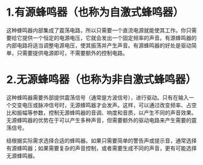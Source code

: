 # 1.有源蜂鸣器（也称为自激式蜂鸣器）

这种蜂鸣器内部集成了震荡电路，所以只需要一个直流电源就能使其工作。你只需要给它提供一个恒定的电源电压，它就会发出一个固定频率的声音。有源蜂鸣器的内部电路将适当调整电源电压，使其振荡并产生声音。有源蜂鸣器的好处是驱动简单，只需要提供电源即可，不需要额外的控制电路。

# 2.无源蜂鸣器（也称为非自激式蜂鸣器）

这种蜂鸣器需要外部提供震荡信号（通常是方波信号），进行驱动。只有在输入一个交变电压或脉冲信号时，无源蜂鸣器才会发声。这样，可以通过改变频率、占空比和振幅等参数，控制无源蜂鸣器的音调、响度和音质，以产生不同的声音效果。无源蜂鸣器的优势在于可以产生多种声音，但需要额外的驱动电路来产生需要的震荡信号。



结根据实际需求选择合适的蜂鸣器。如果只需要简单的警告声或提示音，通常选择有源蜂鸣器；如果需要复杂的声音控制，或者需要生成不同的声音，更有可能选择无源蜂鸣器。